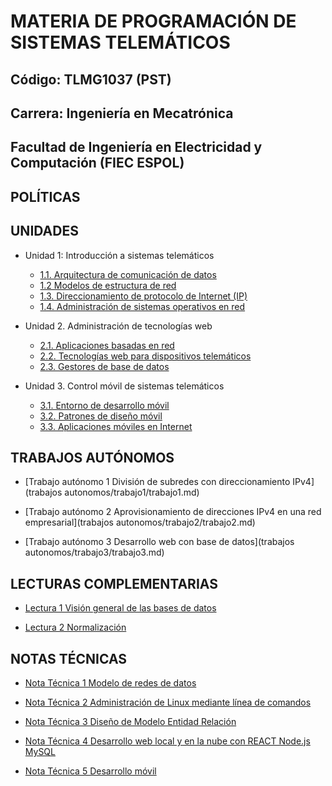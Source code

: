 # MATERIA DE PROGRAMACIÓN DE SISTEMAS TELEMÁTICOS

## Código: TLMG1037 (PST)
## Carrera: Ingeniería en Mecatrónica
## Facultad de Ingeniería en Electricidad y Computación (FIEC ESPOL)


## POLÍTICAS


## UNIDADES
* Unidad 1: Introducción a sistemas telemáticos
    * [1.1. Arquitectura de comunicación de datos](unidades/unidad1/unidad1_1.md)
    * [1.2 Modelos de estructura de red](unidades/unidad1/unidad1_2.md)
    * [1.3. Direccionamiento de protocolo de Internet (IP)](unidades/unidad1/unidad1_3.md)
    * [1.4. Administración de sistemas operativos en red](unidades/unidad1/unidad1_4.md)

* Unidad 2. Administración de tecnologías web
    * [2.1. Aplicaciones basadas en red](unidades/unidad2/unidad2_1.md)
    * [2.2. Tecnologías web para dispositivos telemáticos](unidades/unidad2/unidad2_2.md)
    * [2.3. Gestores de base de datos](unidades/unidad2/unidad2_3.md)

* Unidad 3. Control móvil de sistemas telemáticos
    * [3.1. Entorno de desarrollo móvil](unidades/unidad3/unidad3_1.md)
    * [3.2. Patrones de diseño móvil](unidades/unidad3/unidad3_2.md)
    * [3.3. Aplicaciones móviles en Internet](unidades/unidad3/unidad3_3.md)

## TRABAJOS AUTÓNOMOS
* [Trabajo autónomo 1 División de subredes con direccionamiento IPv4](trabajos autonomos/trabajo1/trabajo1.md)

* [Trabajo autónomo 2 Aprovisionamiento de direcciones IPv4 en una red empresarial](trabajos autonomos/trabajo2/trabajo2.md)

* [Trabajo autónomo 3 Desarrollo web con base de datos](trabajos autonomos/trabajo3/trabajo3.md)

## LECTURAS COMPLEMENTARIAS
* [Lectura 1 Visión general de las bases de datos](lecturas/PST%20Lectura%201%20Visión%20general%20de%20las%20bases%20de%20datos.pdf)

* [Lectura 2 Normalización](lecturas/PST%20Lectura%202%20Normalización.pdf)

## NOTAS TÉCNICAS
* [Nota Técnica 1 Modelo de redes de datos](notas/Nota%20Tecnica%201%20Modelo%20de%20redes%20de%20datos.pdf)

* [Nota Técnica 2 Administración de Linux mediante línea de comandos](notas/Nota%20Tecnica%202%20Administración%20de%20Linux%20mediante%20línea%20de%20comandos.pdf)

* [Nota Técnica 3 Diseño de Modelo Entidad Relación](notas/Nota%20Tecnica%203%20Diseño%20de%20Modelo%20Entidad%20Relación.pdf)

* [Nota Técnica 4 Desarrollo web local y en la nube con REACT Node.js MySQL](notas/Nota%20Tecnica%203%20Diseño%20de%20Modelo%20Entidad%20Relación.pdf)

* [Nota Técnica 5 Desarrollo móvil](notas/Nota%20Tecnica%205%20Desarrollo%20móvil.pdf)